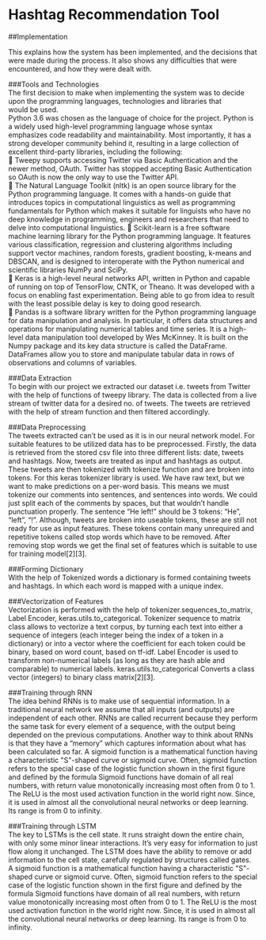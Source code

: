 # Hashtag Recommendation Tool

##Implementation

This explains how the system has been implemented, and the decisions that were made during the process. It also shows any difficulties that were encountered, and how they were dealt with.<br>

###Tools and Technologies<br>
The first decision to make when implementing the system was to decide upon the programming languages, technologies and libraries that<br> would be used.<br>
Python 3.6 was chosen as the language of choice for the project. Python is a widely used high-level programming language whose syntax<br> emphasizes code readability and maintainability. Most importantly, it has a strong developer community behind it, resulting in a  large collection of excellent third-party libraries, including the following:<br>
 Tweepy supports accessing Twitter via Basic Authentication and the newer method, OAuth. Twitter has stopped accepting Basic Authentication so OAuth is now the only way to use the Twitter API.<br>
 The Natural Language Toolkit (nltk) is an open source library for the Python programming language. It comes with a hands-on guide  that  introduces topics in computational linguistics as well as programming fundamentals for Python which makes it suitable for  linguists who have no deep knowledge in programming, engineers and researchers that need to delve into computational linguistics.
 Scikit-learn is a free software machine learning library for the Python programming language. It features various classification, regression and clustering algorithms including support vector machines, random forests, gradient boosting, k-means and DBSCAN, and 
is designed to interoperate with the Python numerical and scientific libraries NumPy and SciPy.<br>
 Keras is a high-level neural networks API, written in Python and capable of running on top of TensorFlow, CNTK, or Theano. It was developed with a focus on enabling fast experimentation. Being able to go from idea to result with the least possible delay is key   to doing good research.<br>
 Pandas is a software library written for the Python programming language for data manipulation and analysis. In particular, it offers data structures and operations for manipulating numerical tables and time series. It is a high-level data manipulation tool developed by Wes McKinney. It is built on the Numpy package and its key data structure is called the DataFrame. DataFrames allow you to store and manipulate tabular data in rows of observations and columns of variables.<br>


###Data Extraction<br>
To begin with our project we extracted our dataset i.e. tweets from Twitter with the help of functions of tweepy library. The data is collected from a live stream of twitter data for a desired no. of tweets. The tweets are retrieved with the help of stream function and then filtered accordingly.<br>


###Data Preprocessing<br>
The tweets extracted can’t be used as it is in our neural network model. For suitable features to be utilized data has to be preprocessed.
Firstly, the data is retrieved from the stored csv file into three different lists: date, tweets and hashtags. Now, tweets are treated as input and hashtags as output. These tweets are then tokenized with tokenize function and are broken into tokens. For this keras tokenizer library is used. We have raw text, but we want to make
predictions on a per-word basis. This means we must tokenize our comments into sentences, and sentences into words. We could just split each of the comments by spaces, but that wouldn’t handle punctuation properly. The sentence “He left!” should be 3 tokens: “He”, “left”, “!”.
Although, tweets are broken into useable tokens, these are still not ready for use as input features. These tokens contain many unrequired and repetitive tokens called stop words which have to be removed. After removing stop words we get the final set of features which is suitable to use for training model[2][3].<br>


###Forming Dictionary<br>
With the help of Tokenized words a dictionary is formed containing tweets and hashtags. In which each word is mapped with a unique index.<br>


###Vectorization of Features<br>
Vectorization is performed with the help of tokenizer.sequences_to_matrix, Label Encoder, keras.utils.to_categorical. Tokenizer sequence to matrix class allows to vectorize a text corpus, by turning each text into either a sequence of integers (each integer being the index of a token in a dictionary) or into a vector where the coefficient for each token could be binary, based on word count, based on tf-idf. Label Encoder is used to transform non-numerical labels (as long as they are hash able and comparable) to numerical labels. keras.utils.to_categorical Converts a class vector (integers) to binary class matrix[2][3].<br>


###Training through RNN<br>
The idea behind RNNs is to make use of sequential information. In a traditional neural network we assume that all inputs (and outputs) are independent of each other. RNNs are called recurrent because they perform the same task for every element of a sequence, with the output being depended on the previous computations.
Another way to think about RNNs is that they have a “memory” which captures information about what has been calculated so far. A sigmoid function is a mathematical function having a characteristic "S"-shaped curve or sigmoid curve. Often, sigmoid function refers to the special case of the logistic function shown in the first figure and defined by the formula Sigmoid functions have domain of all real numbers, with return value monotonically increasing most often from 0 to 1. The ReLU is the most used activation function in the world right now. Since, it is used in almost all the convolutional neural networks or deep learning. Its range is from 0 to infinity.

###Training through LSTM<br>
The key to LSTMs is the cell state. It runs straight down the entire chain, with only some minor linear interactions. It’s very easy for information to just flow along it unchanged. The LSTM does have the ability to remove or add information to the cell state, carefully regulated by structures called gates. A sigmoid function is a mathematical function having a characteristic "S"-shaped curve or sigmoid curve. Often, sigmoid function refers to the special case of the logistic function shown in the first figure and defined by the formula Sigmoid functions have domain of all real numbers, with return value monotonically increasing most often from 0 to 1. The ReLU is the most used activation function in the world right now. Since, it is used in almost all the convolutional neural networks or deep learning. Its range is from 0 to infinity.

